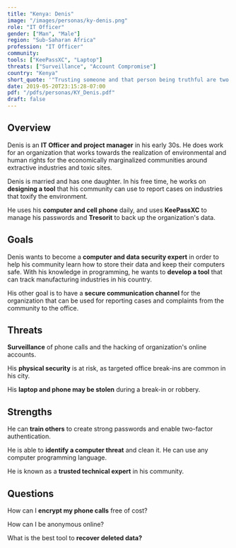 ```yaml
---
title: "Kenya: Denis"
image: "/images/personas/ky-denis.png"
role: "IT Officer"
gender: ["Man", "Male"]
region: "Sub-Saharan Africa"
profession: "IT Officer"
community:
tools: ["KeePassXC", "Laptop"]
threats: ["Surveillance", "Account Compromise"]
country: "Kenya"
short_quote: '"Trusting someone and that person being truthful are two different things."'
date: 2019-05-20T23:15:28-07:00
pdf: "/pdfs/personas/KY_Denis.pdf"
draft: false
---
```


## Overview

Denis is an **IT Officer and project manager** in his early 30s. He does work for an organization that works towards the realization of environmental and human rights for the economically marginalized communities around extractive industries and toxic sites.

Denis is married and has one daughter. In his free time, he works on **designing a tool** that his community can use to report cases on industries that toxify the environment.

He uses his **computer and cell phone** daily, and uses **KeePassXC** to manage his passwords and **Tresorit** to back up the organization's data.


## Goals

Denis wants to become a **computer and data security expert** in order to help his community learn how to store their data and keep their computers safe. With his knowledge in programming, he wants to **develop a tool** that can track manufacturing industries in his country.

His other goal is to have a **secure communication channel** for the organization that can be used for reporting cases and complaints from the community to the office.


## Threats

**Surveillance** of phone calls and the hacking of organization's online accounts.

His **physical security** is at risk, as targeted office break-ins are common in his city.

His **laptop and phone may be stolen** during a break-in or robbery.


## Strengths

He can **train others** to create strong passwords and enable two-factor authentication.

He is able to **identify a computer threat** and clean it. He can use any computer programming language.

He is known as a **trusted technical expert** in his community.


## Questions

How can I **encrypt my phone calls** free of cost?

How can I be anonymous online?

What is the best tool to **recover deleted data?**
